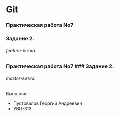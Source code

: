 # Git

### Практическая работа No7 
### Задание 2.
###### feature-ветка.


### Практическая работа No7 ### Задание 2.
###### master-ветка.


Выполнил:
* Пустовалов Георгий Андреевич
* УВП-313